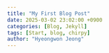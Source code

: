 ```yaml
---
title: "My First Blog Post"
date: 2025-03-02 23:02:00 +0900
categories: [Blog, Jekyll]
tags: [Start, blog, chirpy]
author: "Hyeongwon Jeong"
---
```


